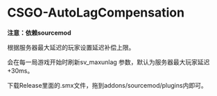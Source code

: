 # CSGO-AutoLagCompensation
**注意：依赖sourcemod**

根据服务器最大延迟的玩家设置延迟补偿上限。

会在每一局游戏开始时刷新sv_maxunlag 参数，默认为服务器最大玩家延迟+30ms。

下载Release里面的.smx文件，拖到addons/sourcemod/plugins内即可。


